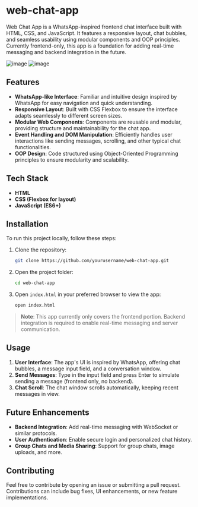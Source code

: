 # web-chat-app
Web Chat App is a WhatsApp-inspired frontend chat interface built with HTML, CSS, and JavaScript. It features a responsive layout, chat bubbles, and seamless usability using modular components and OOP principles. Currently frontend-only, this app is a foundation for adding real-time messaging and backend integration in the future.

![image](https://github.com/user-attachments/assets/c680e69c-5629-4d30-86df-b66e8aadf825)
![image](https://github.com/user-attachments/assets/760905c9-8633-49f1-8e6a-6e7132cb0119)



## Features

- **WhatsApp-like Interface**: Familiar and intuitive design inspired by WhatsApp for easy navigation and quick understanding.
- **Responsive Layout**: Built with CSS Flexbox to ensure the interface adapts seamlessly to different screen sizes.
- **Modular Web Components**: Components are reusable and modular, providing structure and maintainability for the chat app.
- **Event Handling and DOM Manipulation**: Efficiently handles user interactions like sending messages, scrolling, and other typical chat functionalities.
- **OOP Design**: Code structured using Object-Oriented Programming principles to ensure modularity and scalability.

## Tech Stack

- **HTML**
- **CSS (Flexbox for layout)**
- **JavaScript (ES6+)**

## Installation

To run this project locally, follow these steps:

1. Clone the repository:
    ```bash
    git clone https://github.com/yourusername/web-chat-app.git
    ```
2. Open the project folder:
    ```bash
    cd web-chat-app
    ```
3. Open `index.html` in your preferred browser to view the app:
    ```bash
    open index.html
    ```

> **Note**: This app currently only covers the frontend portion. Backend integration is required to enable real-time messaging and server communication.

## Usage

1. **User Interface**: The app's UI is inspired by WhatsApp, offering chat bubbles, a message input field, and a conversation window.
2. **Send Messages**: Type in the input field and press Enter to simulate sending a message (frontend only, no backend).
3. **Chat Scroll**: The chat window scrolls automatically, keeping recent messages in view.

## Future Enhancements

- **Backend Integration**: Add real-time messaging with WebSocket or similar protocols.
- **User Authentication**: Enable secure login and personalized chat history.
- **Group Chats and Media Sharing**: Support for group chats, image uploads, and more.

## Contributing

Feel free to contribute by opening an issue or submitting a pull request. Contributions can include bug fixes, UI enhancements, or new feature implementations.

